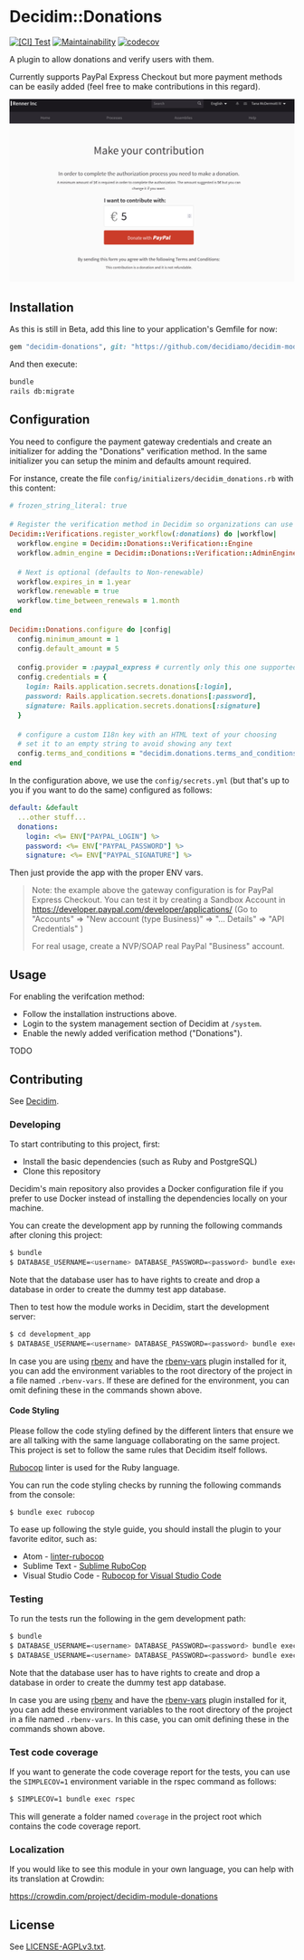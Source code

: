 # Decidim::Donations

[![[CI] Test](https://github.com/decidiamo/decidim-module-donations/actions/workflows/test.yml/badge.svg)](https://github.com/decidiamo/decidim-module-donations/actions/workflows/test.yml)
[![Maintainability](https://api.codeclimate.com/v1/badges/8b477f977d011babf92f/maintainability)](https://codeclimate.com/github/decidiamo/decidim-module-donations/maintainability)
[![codecov](https://codecov.io/gh/decidiamo/decidim-module-donations/branch/main/graph/badge.svg)](https://codecov.io/gh/decidiamo/decidim-module-donations)

A plugin to allow donations and verify users with them. 

Currently supports PayPal Express Checkout but more payment methods can be easily added (feel free to make contributions in this regard).

![New verification screenshot](examples/new_verification.png)

## Installation

As this is still in Beta, add this line to your application's Gemfile for now:

```ruby
gem "decidim-donations", git: "https://github.com/decidiamo/decidim-module-donations"
```

And then execute:

```bash
bundle
rails db:migrate
```

## Configuration

You need to configure the payment gateway credentials and create an initializer for adding the "Donations" verification method. In the same initializer you can setup the minim and defaults amount required.

For instance, create the file `config/initializers/decidim_donations.rb` with this content:

```ruby
# frozen_string_literal: true

# Register the verification method in Decidim so organizations can use it (remember to activate it in the /system admin panel)
Decidim::Verifications.register_workflow(:donations) do |workflow|
  workflow.engine = Decidim::Donations::Verification::Engine
  workflow.admin_engine = Decidim::Donations::Verification::AdminEngine

  # Next is optional (defaults to Non-renewable)
  workflow.expires_in = 1.year
  workflow.renewable = true
  workflow.time_between_renewals = 1.month
end

Decidim::Donations.configure do |config|
  config.minimum_amount = 1
  config.default_amount = 5

  config.provider = :paypal_express # currently only this one supported
  config.credentials = {
    login: Rails.application.secrets.donations[:login],
    password: Rails.application.secrets.donations[:password],
    signature: Rails.application.secrets.donations[:signature]
  }

  # configure a custom I18n key with an HTML text of your choosing
  # set it to an empty string to avoid showing any text
  config.terms_and_conditions = "decidim.donations.terms_and_conditions"
end
```

In the configuration above, we use the `config/secrets.yml` (but that's up to you if you want to do the same) configured as follows:

```yaml
default: &default
  ...other stuff...
  donations:
    login: <%= ENV["PAYPAL_LOGIN"] %>
    password: <%= ENV["PAYPAL_PASSWORD"] %>
    signature: <%= ENV["PAYPAL_SIGNATURE"] %>

```

Then just provide the app with the proper ENV vars.

> Note: the example above the gateway configuration is for PayPal Express Checkout. You can test it by creating a Sandbox Account in https://developer.paypal.com/developer/applications/ (Go to "Accounts" => "New account (type Business)" => "... Details" => "API Credentials" )
> 
> For real usage, create a NVP/SOAP real PayPal "Business" account.

## Usage

For enabling the verifcation method:

- Follow the installation instructions above.
- Login to the system management section of Decidim at `/system`.
- Enable the newly added verification method ("Donations").

TODO


## Contributing

See [Decidim](https://github.com/decidim/decidim).

### Developing

To start contributing to this project, first:

- Install the basic dependencies (such as Ruby and PostgreSQL)
- Clone this repository

Decidim's main repository also provides a Docker configuration file if you
prefer to use Docker instead of installing the dependencies locally on your
machine.

You can create the development app by running the following commands after
cloning this project:

```bash
$ bundle
$ DATABASE_USERNAME=<username> DATABASE_PASSWORD=<password> bundle exec rake development_app
```

Note that the database user has to have rights to create and drop a database in
order to create the dummy test app database.

Then to test how the module works in Decidim, start the development server:

```bash
$ cd development_app
$ DATABASE_USERNAME=<username> DATABASE_PASSWORD=<password> bundle exec rails s
```

In case you are using [rbenv](https://github.com/rbenv/rbenv) and have the
[rbenv-vars](https://github.com/rbenv/rbenv-vars) plugin installed for it, you
can add the environment variables to the root directory of the project in a file
named `.rbenv-vars`. If these are defined for the environment, you can omit
defining these in the commands shown above.

#### Code Styling

Please follow the code styling defined by the different linters that ensure we
are all talking with the same language collaborating on the same project. This
project is set to follow the same rules that Decidim itself follows.

[Rubocop](https://rubocop.readthedocs.io/) linter is used for the Ruby language.

You can run the code styling checks by running the following commands from the
console:

```
$ bundle exec rubocop
```

To ease up following the style guide, you should install the plugin to your
favorite editor, such as:

- Atom - [linter-rubocop](https://atom.io/packages/linter-rubocop)
- Sublime Text - [Sublime RuboCop](https://github.com/pderichs/sublime_rubocop)
- Visual Studio Code - [Rubocop for Visual Studio Code](https://github.com/misogi/vscode-ruby-rubocop)

### Testing

To run the tests run the following in the gem development path:

```bash
$ bundle
$ DATABASE_USERNAME=<username> DATABASE_PASSWORD=<password> bundle exec rake test_app
$ DATABASE_USERNAME=<username> DATABASE_PASSWORD=<password> bundle exec rspec
```

Note that the database user has to have rights to create and drop a database in
order to create the dummy test app database.

In case you are using [rbenv](https://github.com/rbenv/rbenv) and have the
[rbenv-vars](https://github.com/rbenv/rbenv-vars) plugin installed for it, you
can add these environment variables to the root directory of the project in a
file named `.rbenv-vars`. In this case, you can omit defining these in the
commands shown above.

### Test code coverage

If you want to generate the code coverage report for the tests, you can use
the `SIMPLECOV=1` environment variable in the rspec command as follows:

```bash
$ SIMPLECOV=1 bundle exec rspec
```

This will generate a folder named `coverage` in the project root which contains
the code coverage report.

### Localization

If you would like to see this module in your own language, you can help with its
translation at Crowdin:

https://crowdin.com/project/decidim-module-donations

## License

See [LICENSE-AGPLv3.txt](LICENSE-AGPLv3.txt).
